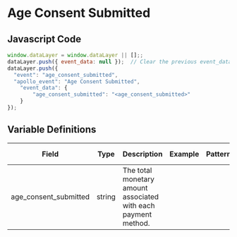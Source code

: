 # Age Consent Submitted

### 

## Javascript Code
```js
window.dataLayer = window.dataLayer || [];;
dataLayer.push({ event_data: null });  // Clear the previous event_data object.;
dataLayer.push({
  "event": "age_consent_submitted",
  "apollo_event": "Age Consent Submitted",
    "event_data": {
        "age_consent_submitted": "<age_consent_submitted>"
    }
});
```

## Variable Definitions

|Field|Type|Description|Example|Pattern|Min Length|Max Length|Minimum|Maximum|Multiple Of|
| --- | --- | --- | --- | --- | --- | --- | --- | --- | --- |
|age_consent_submitted|string|The total monetary amount associated with each payment method.||||||||




